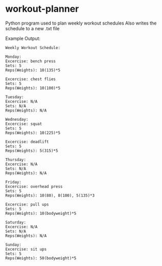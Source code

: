 # workout-planner
Python program used to plan weekly workout schedules
Also writes the schedule to a new .txt file

Example Output:
```
Weekly Workout Schedule: 

Monday: 
Excercise: bench press
Sets: 5
Reps(Weights): 10(135)*5

Excercise: chest flies
Sets: 5
Reps(Weights): 10(100)*5

Tuesday: 
Excercise: N/A
Sets: N/A
Reps(Weights): N/A

Wednesday: 
Excercise: squat
Sets: 5
Reps(Weights): 10(225)*5

Excercise: deadlift
Sets: 5
Reps(Weights): 5(315)*5

Thursday: 
Excercise: N/A
Sets: N/A
Reps(Weights): N/A

Friday: 
Excercise: overhead press
Sets: 5
Reps(Weights): 10(80), 8(100), 5(135)*3

Excercise: pull ups
Sets: 5
Reps(Weights): 10(bodyweight)*5

Saturday: 
Excercise: N/A
Sets: N/A
Reps(Weights): N/A

Sunday: 
Excercise: sit ups
Sets: 5
Reps(Weights): 50(bodyweight)*5

```
